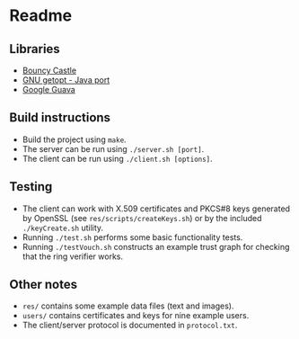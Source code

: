 # Readme

## Libraries
  * [Bouncy Castle](http://www.bouncycastle.org/java.html)
  * [GNU getopt - Java port](http://www.urbanophile.com/arenn/hacking/download.html)
  * [Google Guava](http://code.google.com/p/guava-libraries/)

## Build instructions
  * Build the project using `make`.
  * The server can be run using `./server.sh [port]`.
  * The client can be run using `./client.sh [options]`.

## Testing
  * The client can work with X.509 certificates and PKCS#8 keys generated by OpenSSL (see `res/scripts/createKeys.sh`) or by the included `./keyCreate.sh` utility.
  * Running `./test.sh` performs some basic functionality tests.
  * Running `./testVouch.sh` constructs an example trust graph for checking that the ring verifier works.

## Other notes
  * `res/` contains some example data files (text and images).
  * `users/` contains certificates and keys for nine example users.
  * The client/server protocol is documented in `protocol.txt`.
